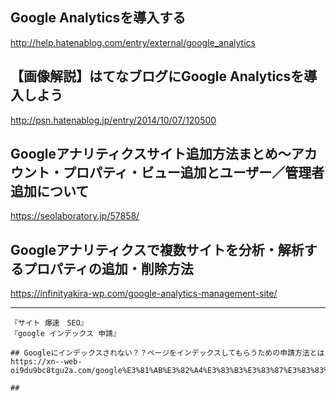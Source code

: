 ## Google Analyticsを導入する
<http://help.hatenablog.com/entry/external/google_analytics>


## 【画像解説】はてなブログにGoogle Analyticsを導入しよう
<http://psn.hatenablog.jp/entry/2014/10/07/120500>


## Googleアナリティクスサイト追加方法まとめ～アカウント・プロパティ・ビュー追加とユーザー／管理者追加について
<https://seolaboratory.jp/57858/>



## Googleアナリティクスで複数サイトを分析・解析するプロパティの追加・削除方法
<https://infinityakira-wp.com/google-analytics-management-site/>


___________
```
『サイト 爆速　SEO』
『google インデックス 申請』

## Googleにインデックスされない？？ページをインデックスしてもらうための申請方法とは
https://xn--web-oi9du9bc8tgu2a.com/google%E3%81%AB%E3%82%A4%E3%83%B3%E3%83%87%E3%83%83%E3%82%AF%E3%82%B9%E3%81%95%E3%82%8C%E3%81%AA%E3%81%84%EF%BC%9F%EF%BC%9F%EF%BC%882018%EF%BC%89/

## 

```